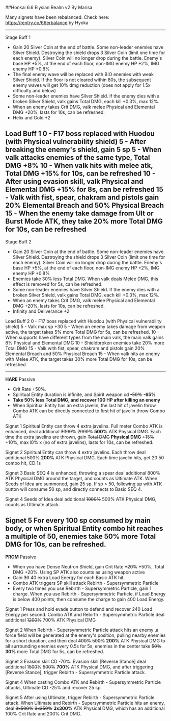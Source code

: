 ##Honkai 6.6 Elysian Realm v2
By Marisa

Many signets have been rebalanced. Check here: https://rentry.co/66erbalance by Hyoka

---
Stage Buff 1
- Gain 20 Silver Coin at the end of battle. Some non-leader enemies have Silver Shield. Destroying the shield drops 3 Silver Coin (limit one time for each enemy).  Silver Coin will no longer drop during the battle. Enemy's base HP +5%, at the end of each floor, non-IMG enemy HP +2%, IMG enemy HP +0.8%
- The final enemy wave will be replaced with BIO enemies with weak Silver Shield. If the floor is not cleared within 80s, the subsequent enemy waves will get 10% dmg reduction (does not apply for 1.5x difficulty and below)
- Some non-leader enemies have Silver Shield. If the enemy dies with a broken Silver Shield, valk gains Total DMG, each kill +0.3%, max 12%.
- When an enemy takes Crit DMG, valk melee Physical and Elemental DMG +20%, lasts for 10s, can be refreshed.
- Helix and Gold +2

Load Buff 1
0 - F17 boss replaced with Huodou (with Physical vulnerability shield)
5 - After breaking the enemy's shield, gain 5 sp
5 - When valk attacks enemies of the same type, Total DMG +8%
10 - When valk hits with melee atk, Total DMG +15% for 10s, can be refreshed
10 - After using evasion skill, valk Physical and Elemental DMG +15% for 8s, can be refreshed
15 - Valk with fist, spear, chakram and pistols gain 20% Elemental Breach and 50% Physical Breach
15 - When the enemy take damage from Ult or Burst Mode ATK, they take 20% more Total DMG for 10s, can be refreshed
---
Stage Buff 2
- Gain 20 Silver Coin at the end of battle. Some non-leader enemies have Silver Shield. Destroying the shield drops 3 Silver Coin (limit one time for each enemy).  Silver Coin will no longer drop during the battle. Enemy's base HP +5%, at the end of each floor, non-IMG enemy HP +2%, IMG enemy HP +0.8%
- Enemies take 30% less Total DMG. When valk deals Melee DMG, this effect is removed for 5s, can be refreshed.
- Some non-leader enemies have Silver Shield. If the enemy dies with a broken Silver Shield, valk gains Total DMG, each kill +0.3%, max 12%.
- When an enemy takes Crit DMG, valk melee Physical and Elemental DMG +20%, lasts for 10s, can be refreshed.
- Infinity and Deliverance +2

Load Buff 2
0 - F17 boss replaced with Huodou (with Physical vulnerability shield)
5 - Valk max sp +30
5 - When an enemy takes damage from weapon active, the target takes 5% more Total DMG for 5s, can be refreshed.
10 - When supports have different types from the main valk, the main valk gains 8% Physical and Elemental DMG
10 - Shieldbroken enemies take 20% more Total DMG
15 - Valk with fist, spear, chakram and pistols gain 20% Elemental Breach and 50% Physical Breach
15 - When valk hits an enemy with Melee ATK, the target takes 30% more Total DMG for 10s, can be refreshed

---
**HARE**
Passive
- Crit Rate +50%. 
- Spiritual Entity duration is infinite, and Spirit weapon cd ~~-50%~~ **-65%**
- **Take 50% less Total DMG, and recover 100 HP after killing an enemy**
- When Spiritual Entity has an extra javelin, the last hit of javelin throw Combo ATK can be directly connected to first hit of javelin throw Combo ATK 

Signet 1
Spiritual Entity can throw 4 extra javelins. Full meter Combo ATK is enhanced, deal additional ~~3000%~~ ~~2000%~~ **500%** ATK Physical DMG. Each time the extra javelins are thrown, gain ~~Total DMG~~ **Physical DMG** ~~+15%~~ +10%, max l0% x (no of extra javelins), lasts for 10s, can be refreshed.

Signet 2
Spiritual Entity can throw 4 extra javelins. Each throw deal additional ~~500%~~ **200%** ATK Physical DMG. Each time javelin hits, get ~~20~~ 50 combo hit, CD:1s

Signet 3
Basic SEQ 4 is enhanced, throwing a spear deal additional 800% ATK Physical DMG around the target, and counts as Ultimate ATK. When Seeds of Idea are summoned, gain 25 sp. If sp > 50, following up with ATK button will consume 50 sp, and directly connects to Basic SEQ 4.

Signet 4
Seeds of Idea deal additional ~~1000%~~ 500% ATK Physical DMG, counts as Ultimate attack.

Signet 5
For every 100 sp consumed by main body, or when Spiritual Entity combo hit reaches a multiple of 50, enemies take 50% more Total DMG for 10s, can be refreshed.
---
**PROM**
Passive
- When you have Dense Neutron Shield, gain Crit Rate ~~+20%~~ +50%, Total DMG +20%. Using SP ATK also counts as using weapon active
- Gain ~~30~~ 40 extra Load Energy for each Basic ATK hit.
- Combo ATK triggers SP skill attack Rebirth - Supersymmetric Particle
- Every two times you use Rebirth - Supersymmetric Particle, gain 1 charge. When you use Rebirth - Supersymmetric Particle, if Load Energy is below 400 points, then consume the charge to gain 400 Load Energy.

Signet 1
Press and hold evade button to defend and recover 240 Load Energy per second. Combo ATK and Rebirth - Supersymmetric Particle deal additional ~~1200%~~ 700% ATK Physical DMG

Signet 2
When Rebirth - Supersymmetric Particle attack hits an enemy ,a force field will be generated at the enemy's position, pulling nearby enemies for a short duration, and then deal ~~400%~~ ~~500%~~ **200%** ATK Physical DMG to all surrounding enemies every 0.5s for 5s, enemies in the center take ~~50%~~ **30%** more Total DMG for 5s, can be refreshed. 

Signet 3
Evasion skill CD -70%. Evasion skill [Reverse Stance] deal additional ~~1500%~~ ~~500%~~ **700%** ATK Physical DMG, and after triggering [Reverse Stance], trigger Rebirth - Supersymmetric Particle attack.

Signet 4
When casting Combo ATK and Rebirth - Supersymmetric Particle attacks, Ultimate CD -25% and recover 25 sp.

Signet 5
After using Ultimate, trigger Rebirth - Supersymmetric Particle attack. When Ultimate and Rebirth - Supersymmetric Particle hits an enemy, deal ~~3x500%~~ ~~3x350%~~ **3x300%** ATK Physical DMG, which has an additional 100% Crit Rate and 200% Crit DMG.